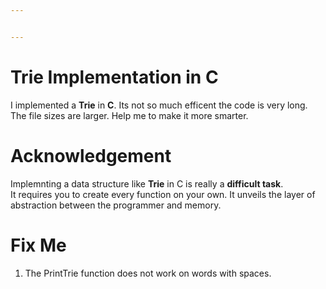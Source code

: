 ```yaml
---


---
```


<h1 id="trie-implementation-in-c">Trie Implementation in C</h1>
<p>I implemented a <strong>Trie</strong> in <strong>C</strong>. Its not so much efficent the code is very long.<br>
The file sizes are larger.  Help me to make it more smarter.</p>
<h1 id="acknowledgement">Acknowledgement</h1>
<p>Implemnting a data structure like <strong>Trie</strong> in C is really a <strong>difficult task</strong>.<br>
It requires you to create every function on your own. It unveils the layer of abstraction between the programmer and memory.</p>
<h1 id="fix-me">Fix Me</h1>
<ol>
<li>The PrintTrie function does not work on words with spaces.</li>
</ol>
